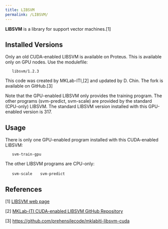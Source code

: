 ```yaml
---
title: LIBSVM
permalink: /LIBSVM/
---
```


**LIBSVM** is a library for support vector machines.[1]

Installed Versions
------------------

Only an old CUDA-enabled LIBSVM is available on Proteus. This is
available only on GPU nodes. Use the modulefile:

`   libsvm/1.2.3`

This code was created by MKLab-ITI,[2] and updated by D. Chin. The fork
is available on GitHub.[3]

Note that the GPU-enabled LIBSVM only provides the training program. The
other programs (svm-predict, svm-scale) are provided by the standard
(CPU-only) LIBSVM. The standard LIBSVM version installed with this
GPU-enabled version is 317.

Usage
-----

There is only one GPU-enabled program installed with this CUDA-enabled
LIBSVM:

`   svm-train-gpu`

The other LIBSVM programs are CPU-only:

`   svm-scale`
`   svm-predict`

References
----------

<references/>

[1] [LIBSVM web page](https://www.csie.ntu.edu.tw/~cjlin/libsvm/)

[2] [MKLab-ITI CUDA-enabled LIBSVM GitHub Repository](https://github.com/MKLab-ITI/CUDA)

[3] <https://github.com/prehensilecode/mklabiti-libsvm-cuda>